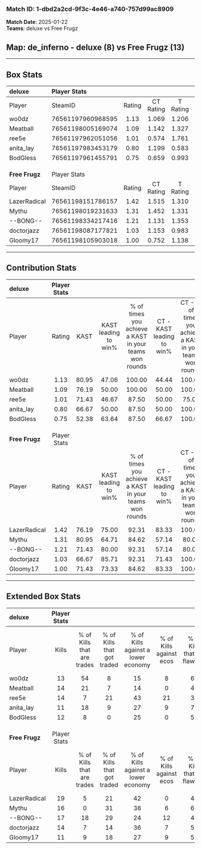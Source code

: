 ### Match ID: 1-dbd2a2cd-9f3c-4e46-a740-757d99ac8909  
**Match Date**: 2025-01-22  
**Teams**: deluxe vs Free Frugz  

## **Map**: de_inferno - deluxe (8) vs Free Frugz (13)  
---  

## Box Stats  

| **deluxe**     | Player Stats      |        |           |          |       |      |       |         |        |      |     |
| :- | :- | :-: | :-: | :-: | :-: | :-: | :-: | :-: | :-: | :-: | :-: |
| Player         | SteamID           | Rating | CT Rating | T Rating | KAST  | ADR  | Kills | Assists | Deaths | K/D  | HS% |
| wo0dz          | 76561197960968595 |  1.13  |   1.069   |  1.206   | 80.95 | 76.9 |  13   |    5    |   13   | 1.00 | 61  |
| Meatball       | 76561198005169074 |  1.09  |   1.142   |  1.327   | 76.19 | 77.5 |  14   |    7    |   15   | 0.93 | 42  |
| ree5e          | 76561197962051056 |  1.01  |   0.574   |  1.761   | 71.43 | 84.7 |  14   |    7    |   18   | 0.78 | 28  |
| anita_lay      | 76561197983453179 |  0.80  |   1.199   |  0.583   | 66.67 | 59.6 |  11   |    4    |   16   | 0.69 | 18  |
| BodGless       | 76561197961455791 |  0.75  |   0.659   |  0.993   | 52.38 | 59.1 |  12   |    1    |   15   | 0.80 | 41  |
|                |                   |        |           |          |       |      |       |         |        |      |     |
|                |                   |        |           |          |       |      |       |         |        |      |     |
|                |                   |        |           |          |       |      |       |         |        |      |     |
| **Free Frugz** | Player Stats      |        |           |          |       |      |       |         |        |      |     |
| Player         | SteamID           | Rating | CT Rating | T Rating | KAST  | ADR  | Kills | Assists | Deaths | K/D  | HS% |
| LazerRadical   | 76561198151786157 |  1.42  |   1.515   |  1.310   | 76.19 | 93.2 |  19   |    1    |   11   | 1.73 | 57  |
| Mythu          | 76561198019231633 |  1.31  |   1.452   |  1.331   | 80.95 | 97.5 |  16   |    8    |   14   | 1.14 | 68  |
| --BONG--       | 76561198334217416 |  1.21  |   1.131   |  1.353   | 71.43 | 84.7 |  17   |    7    |   15   | 1.13 | 41  |
| doctorjazz     | 76561198087177821 |  1.03  |   1.153   |  0.983   | 66.67 | 65.9 |  14   |    0    |   12   | 1.17 | 64  |
| Gloomy17       | 76561198105903018 |  1.00  |   0.752   |  1.138   | 71.43 | 71.5 |  11   |    8    |   12   | 0.92 | 45  |
---  

## Contribution Stats  

| **deluxe**     | Player Stats |       |                      |                                                        |                           |                                                             |                          |                                                            |
| :- | :-: | :-: | :-: | :-: | :-: | :-: | :-: | :-: |
| Player         |    Rating    | KAST  | KAST leading to win% | % of times you achieve a KAST in your teams won rounds | CT - KAST leading to win% | CT - % of times you achieve a KAST in your teams won rounds | T - KAST leading to win% | T - % of times you achieve a KAST in your teams won rounds |
| wo0dz          |     1.13     | 80.95 |        47.06         |                         100.00                         |           44.44           |                           100.00                            |          50.00           |                           100.00                           |
| Meatball       |     1.09     | 76.19 |        50.00         |                         100.00                         |           50.00           |                           100.00                            |          50.00           |                           100.00                           |
| ree5e          |     1.01     | 71.43 |        46.67         |                         87.50                          |           50.00           |                            75.00                            |          44.44           |                           100.00                           |
| anita_lay      |     0.80     | 66.67 |        50.00         |                         87.50                          |           50.00           |                           100.00                            |          50.00           |                           75.00                            |
| BodGless       |     0.75     | 52.38 |        63.64         |                         87.50                          |           66.67           |                           100.00                            |          60.00           |                           75.00                            |
|                |              |       |                      |                                                        |                           |                                                             |                          |                                                            |
|                |              |       |                      |                                                        |                           |                                                             |                          |                                                            |
|                |              |       |                      |                                                        |                           |                                                             |                          |                                                            |
| **Free Frugz** | Player Stats |       |                      |                                                        |                           |                                                             |                          |                                                            |
| Player         |    Rating    | KAST  | KAST leading to win% | % of times you achieve a KAST in your teams won rounds | CT - KAST leading to win% | CT - % of times you achieve a KAST in your teams won rounds | T - KAST leading to win% | T - % of times you achieve a KAST in your teams won rounds |
| LazerRadical   |     1.42     | 76.19 |        75.00         |                         92.31                          |           83.33           |                           100.00                            |          70.00           |                           87.50                            |
| Mythu          |     1.31     | 80.95 |        64.71         |                         84.62                          |           57.14           |                            80.00                            |          70.00           |                           87.50                            |
| --BONG--       |     1.21     | 71.43 |        80.00         |                         92.31                          |           57.14           |                            80.00                            |          100.00          |                           100.00                           |
| doctorjazz     |     1.03     | 66.67 |        85.71         |                         92.31                          |           71.43           |                           100.00                            |          100.00          |                           87.50                            |
| Gloomy17       |     1.00     | 71.43 |        73.33         |                         84.62                          |           83.33           |                           100.00                            |          66.67           |                           75.00                            |
---  

## Extended Box Stats  

| **deluxe**     | Player Stats |                            |                            |                                    |                         |                              |                                 |        |                             |                                     |                          |                               |                            |
| :- | :-: | :-: | :-: | :-: | :-: | :-: | :-: | :-: | :-: | :-: | :-: | :-: | :-: |
| Player         |    Kills     | % of Kills that are trades | % of Kills that got traded | % of Kills against a lower economy | % of Kills against ecos | % of Kills that are flawless | % of Kills that are close duels | Deaths | % of Deaths that get traded | % of Deaths against a lower economy | % of Deaths against ecos | % of Deaths that are flawless | % of Deaths that are close |
| wo0dz          |      13      |             54             |             8              |                 15                 |            8            |              62              |                8                |   13   |             15              |                 15                  |            8             |              77               |             0              |
| Meatball       |      14      |             21             |             7              |                 14                 |            0            |              43              |                0                |   15   |             33              |                 13                  |            0             |              33               |             0              |
| ree5e          |      14      |             7              |             21             |                 43                 |           21            |              36              |                7                |   18   |             22              |                 11                  |            0             |              61               |             0              |
| anita_lay      |      11      |             18             |             9              |                 27                 |            9            |              73              |                0                |   16   |             31              |                  6                  |            0             |              75               |             13             |
| BodGless       |      12      |             8              |             0              |                 25                 |            0            |              50              |                8                |   15   |             13              |                  7                  |            0             |              33               |             7              |
|                |              |                            |                            |                                    |                         |                              |                                 |        |                             |                                     |                          |                               |                            |
|                |              |                            |                            |                                    |                         |                              |                                 |        |                             |                                     |                          |                               |                            |
|                |              |                            |                            |                                    |                         |                              |                                 |        |                             |                                     |                          |                               |                            |
| **Free Frugz** | Player Stats |                            |                            |                                    |                         |                              |                                 |        |                             |                                     |                          |                               |                            |
| Player         |    Kills     | % of Kills that are trades | % of Kills that got traded | % of Kills against a lower economy | % of Kills against ecos | % of Kills that are flawless | % of Kills that are close duels | Deaths | % of Deaths that get traded | % of Deaths against a lower economy | % of Deaths against ecos | % of Deaths that are flawless | % of Deaths that are close |
| LazerRadical   |      19      |             5              |             21             |                 42                 |            0            |              42              |                5                |   11   |              0              |                 36                  |            0             |              45               |             0              |
| Mythu          |      16      |             0              |             31             |                 38                 |            6            |              63              |                0                |   14   |             21              |                 36                  |            0             |              43               |             7              |
| --BONG--       |      17      |             18             |             29             |                 24                 |           12            |              47              |                0                |   15   |             13              |                 40                  |            7             |              80               |             0              |
| doctorjazz     |      14      |             7              |             14             |                 36                 |            7            |              57              |                0                |   12   |              8              |                 33                  |            0             |              50               |             8              |
| Gloomy17       |      11      |             9              |             18             |                 27                 |            9            |              55              |               18                |   12   |              0              |                 33                  |            0             |              50               |             8              |
